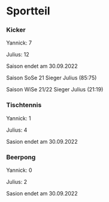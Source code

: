 # Sportteil

### Kicker

Yannick:    7

Julius:     12

Saison endet am 30.09.2022

Saison SoSe 21 Sieger Julius (85:75)

Saison WiSe 21/22 Sieger Julius (21:19)


### Tischtennis

Yannick:    1

Julius:     4

Sasion endet am 30.09.2022


### Beerpong

Yannick:    0

Julius:     2

Sasion endet am 30.09.2022

